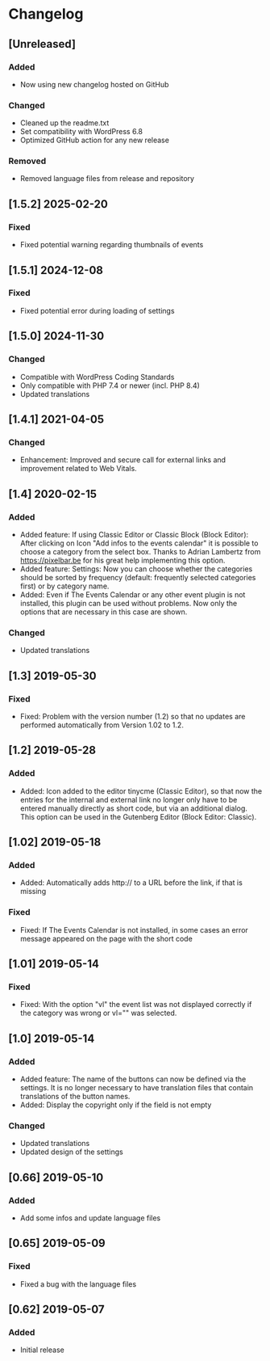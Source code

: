 # Changelog

## [Unreleased]

### Added

- Now using new changelog hosted on GitHub

### Changed

- Cleaned up the readme.txt
- Set compatibility with WordPress 6.8
- Optimized GitHub action for any new release

### Removed

- Removed language files from release and repository

## [1.5.2] 2025-02-20

### Fixed

- Fixed potential warning regarding thumbnails of events

## [1.5.1] 2024-12-08

### Fixed

- Fixed potential error during loading of settings

## [1.5.0] 2024-11-30

### Changed

- Compatible with WordPress Coding Standards
- Only compatible with PHP 7.4 or newer (incl. PHP 8.4)
- Updated translations

## [1.4.1] 2021-04-05

### Changed

- Enhancement: Improved and secure call for external links and improvement related to Web Vitals.

## [1.4] 2020-02-15

### Added

- Added feature: If using Classic Editor or Classic Block (Block Editor): After clicking on Icon "Add infos to the events calendar" it is possible to choose a category from the select box. Thanks to Adrian Lambertz from https://pixelbar.be for his great help implementing this option.
- Added feature: Settings: Now you can choose whether the categories should be sorted by frequency (default: frequently selected categories first) or by category name.
- Added: Even if The Events Calendar or any other event plugin is not installed, this plugin can be used without problems. Now only the options that are necessary in this case are shown.

### Changed

- Updated translations

## [1.3] 2019-05-30

### Fixed

- Fixed: Problem with the version number (1.2) so that no updates are performed automatically from Version 1.02 to 1.2.

## [1.2] 2019-05-28

### Added

- Added: Icon added to the editor tinycme (Classic Editor), so that now the entries for the internal and external link no longer only have to be entered manually directly as short code, but via an additional dialog. This option can be used in the Gutenberg Editor (Block Editor: Classic).

## [1.02] 2019-05-18

### Added

- Added: Automatically adds http:// to a URL before the link, if that is missing

### Fixed

- Fixed: If The Events Calendar is not installed, in some cases an error message appeared on the page with the short code

## [1.01] 2019-05-14

### Fixed

- Fixed: With the option "vl" the event list was not displayed correctly if the category was wrong or vl="" was selected.

## [1.0] 2019-05-14

### Added

- Added feature: The name of the buttons can now be defined via the settings. It is no longer necessary to have translation files that contain translations of the button names.
- Added: Display the copyright only if the field is not empty

### Changed

- Updated translations
- Updated design of the settings

## [0.66] 2019-05-10

### Added

- Add some infos and update language files

## [0.65] 2019-05-09

### Fixed

- Fixed a bug with the language files

## [0.62] 2019-05-07

### Added

- Initial release
